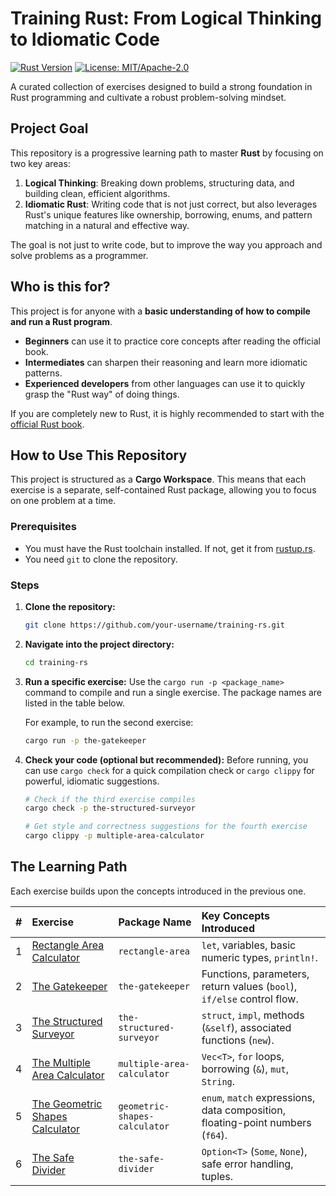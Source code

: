 # Training Rust: From Logical Thinking to Idiomatic Code

[![Rust Version](https://img.shields.io/badge/rust-2024-orange.svg)](https://www.rust-lang.org/)
[![License: MIT/Apache-2.0](https://img.shields.io/badge/license-MIT%2FApache--2.0-blue)](https://opensource.org/licenses/MIT)

A curated collection of exercises designed to build a strong foundation in Rust programming and cultivate a robust problem-solving mindset.

## Project Goal

This repository is a progressive learning path to master **Rust** by focusing on two key areas:
1.  **Logical Thinking**: Breaking down problems, structuring data, and building clean, efficient algorithms.
2.  **Idiomatic Rust**: Writing code that is not just correct, but also leverages Rust's unique features like ownership, borrowing, enums, and pattern matching in a natural and effective way.

The goal is not just to write code, but to improve the way you approach and solve problems as a programmer.

## Who is this for?

This project is for anyone with a **basic understanding of how to compile and run a Rust program**.
*   **Beginners** can use it to practice core concepts after reading the official book.
*   **Intermediates** can sharpen their reasoning and learn more idiomatic patterns.
*   **Experienced developers** from other languages can use it to quickly grasp the "Rust way" of doing things.

If you are completely new to Rust, it is highly recommended to start with the [official Rust book](https://doc.rust-lang.org/book/).

## How to Use This Repository

This project is structured as a **Cargo Workspace**. This means that each exercise is a separate, self-contained Rust package, allowing you to focus on one problem at a time.

### Prerequisites
-   You must have the Rust toolchain installed. If not, get it from [rustup.rs](https://rustup.rs/).
-   You need `git` to clone the repository.

### Steps
1.  **Clone the repository:**
    ```bash
    git clone https://github.com/your-username/training-rs.git
    ```
2.  **Navigate into the project directory:**
    ```bash
    cd training-rs
    ```
3.  **Run a specific exercise:**
    Use the `cargo run -p <package_name>` command to compile and run a single exercise. The package names are listed in the table below.

    For example, to run the second exercise:
    ```bash
    cargo run -p the-gatekeeper
    ```
4.  **Check your code (optional but recommended):**
    Before running, you can use `cargo check` for a quick compilation check or `cargo clippy` for powerful, idiomatic suggestions.
    ```bash
    # Check if the third exercise compiles
    cargo check -p the-structured-surveyor

    # Get style and correctness suggestions for the fourth exercise
    cargo clippy -p multiple-area-calculator
    ```

## The Learning Path

Each exercise builds upon the concepts introduced in the previous one.

| # | Exercise                                       | Package Name                     | Key Concepts Introduced                                          |
|:-:|:-----------------------------------------------|:---------------------------------|:-----------------------------------------------------------------|
| 1 | [Rectangle Area Calculator][ex1]               | `rectangle-area`                 | `let`, variables, basic numeric types, `println!`.               |
| 2 | [The Gatekeeper][ex2]                          | `the-gatekeeper`                 | Functions, parameters, return values (`bool`), `if/else` control flow. |
| 3 | [The Structured Surveyor][ex3]                 | `the-structured-surveyor`        | `struct`, `impl`, methods (`&self`), associated functions (`new`). |
| 4 | [The Multiple Area Calculator][ex4]            | `multiple-area-calculator`       | `Vec<T>`, `for` loops, borrowing (`&`), `mut`, `String`.          |
| 5 | [The Geometric Shapes Calculator][ex5]         | `geometric-shapes-calculator`    | `enum`, `match` expressions, data composition, floating-point numbers (`f64`). |
| 6 | [The Safe Divider][ex6]                        | `the-safe-divider`               | `Option<T>` (`Some`, `None`), safe error handling, tuples.       |

<!-- Internal Links to Directories (assuming this structure) -->
[ex1]: ./rect-area
[ex2]: ./the-gatekeeper
[ex3]: ./the-structured-surveyor
[ex4]: ./multiple-area-calculator
[ex5]: ./the-geometric-shapes-calculator
[ex6]: ./the-safe-divider
